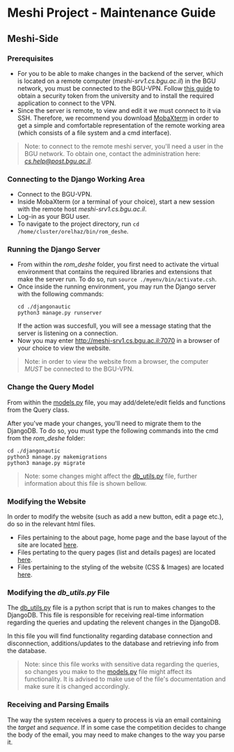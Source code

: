 # Meshi Project - Maintenance Guide
## Meshi-Side
### Prerequisites
- For you to be able to make changes in the backend of the server, which is located on a remote computer (*meshi-srv1.cs.bgu.ac.il*) in the BGU network, you must be connected to the BGU-VPN.
  Follow [this guide](https://in.bgu.ac.il/computing/DocLib/Pages/vpn-service/%d7%97%d7%99%d7%91%d7%95%d7%a8%20VPN%20%d7%91%d7%9e%d7%a2%d7%a8%d7%9b%d7%aa%20%d7%94%d7%a4%d7%a2%d7%9c%d7%94%20windows10%20-%d7%99%d7%95%d7%a0%d7%99%202022.pdf) to obtain a security token from the university and to install the required application to connect to the VPN.
- Since the server is remote, to view and edit it we must connect to it via SSH. Therefore, we recommend you download [MobaXterm](https://mobaxterm.mobatek.net/download.html) in order to get a simple and comfortable representation of the remote working area (which consists of a file system and a cmd interface).
> Note: to connect to the remote meshi server, you'll need a user in the BGU network. To obtain one, contact the administration here: *cs.help@post.bgu.ac.il*.
### Connecting to the Django Working Area
- Connect to the BGU-VPN.
- Inside MobaXterm (or a terminal of your choice), start a new session with the remote host *meshi-srv1.cs.bgu.ac.il*.
- Log-in as your BGU user.
- To navigate to the project directory, run `cd /home/cluster/orelhaz/bin/rom_deshe`.

### Running the Django Server
- From within the *rom_deshe* folder, you first need to activate the virtual environment that contains the required libraries and extensions that make the server run.
  To do so, run `source ./myenv/bin/activate.csh`.
- Once inside the running environment, you may run the Django server with the following commands:
  ```
  cd ./djangonautic
  python3 manage.py runserver
  ```
  If the action was succesfull, you will see a message stating that the server is listening on a connection.
- Now you may enter http://meshi-srv1.cs.bgu.ac.il:7070 in a browser of your choice to view the website.
> Note: in order to view the website from a browser, the computer *MUST* be connected to the BGU-VPN.
### Change the Query Model
From within the [models.py](djangonautic/queries/models.py) file, you may add/delete/edit fields and functions from the Query class.

After you've made your changes, you'll need to migrate them to the DjangoDB. To do so, you must type the following commands into the cmd from the *rom_deshe* folder:
```
cd ./djangonautic
python3 manage.py makemigrations
python3 manage.py migrate
```
> Note: some changes might affect the [db_utils.py](db_utils.py) file, further information about this file is shown bellow.
### Modifying the Website
In order to modify the website (such as add a new button, edit a page etc.), do so in the relevant html files.

- Files pertaining to the about page, home page and the base layout of the site are located [here](djangonautic/templates).
- Files pertating to the query pages (list and details pages) are located [here](djangonautic/queries/templates/queries).
- Files pertaining to the styling of the website (CSS & Images) are located [here](djangonautic/assets).

### Modifying the _db_utils.py_ File
The [db_utils.py](db_utils.py) file is a python script that is run to makes changes to the DjangoDB.
This file is responsible for receiving real-time information regarding the queries and updating the relevent changes in the DjangoDB.

In this file you will find functionality regarding database connection and disconnection, additions/updates to the database and retrieving info from the database.

> Note: since this file works with sensitive data regarding the queries, so changes you make to the [models.py](djangonautic/queries/models.py) file might affect its functionality. It is advised to make use of the file's documentation and make sure it is changed accordingly.

### Receiving and Parsing Emails
The way the system receives a query to process is via an email containing the *target* and *sequence*.
If in some case the competition decides to change the body of the email, you may need to make changes to the way you parse it.
